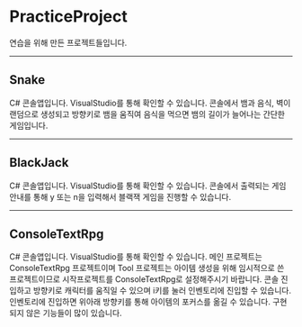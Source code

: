 # PracticeProject
연습을 위해 만든 프로젝트들입니다.

----
## Snake
C# 콘솔앱입니다. VisualStudio를 통해 확인할 수 있습니다.
콘솔에서 뱀과 음식, 벽이 랜덤으로 생성되고 방향키로 뱀을 움직여 음식을 먹으면 뱀의 길이가 늘어나는 간단한 게임입니다.

----
## BlackJack
C# 콘솔앱입니다. VisualStudio를 통해 확인할 수 있습니다.
콘솔에서 출력되는 게임 안내를 통해 y 또는 n을 입력해서 블랙잭 게임을 진행할 수 있습니다.

----
## ConsoleTextRpg
C# 콘솔앱입니다. VisualStudio를 통해 확인할 수 있습니다.
메인 프로젝트는 ConsoleTextRpg 프로젝트이며 Tool 프로젝트는 아이템 생성을 위해 임시적으로 쓴 프로젝트이므로 시작프로젝트를 ConsoleTextRpg로 설정해주시기 바랍니다.
콘솔 진입하고 방향키로 캐릭터를 움직일 수 있으며 i키를 눌러 인벤토리에 진입할 수 있습니다.
인벤토리에 진입하면 위아래 방향키를 통해 아이템의 포커스를 옮길 수 있습니다.
구현되지 않은 기능들이 많이 있습니다.
